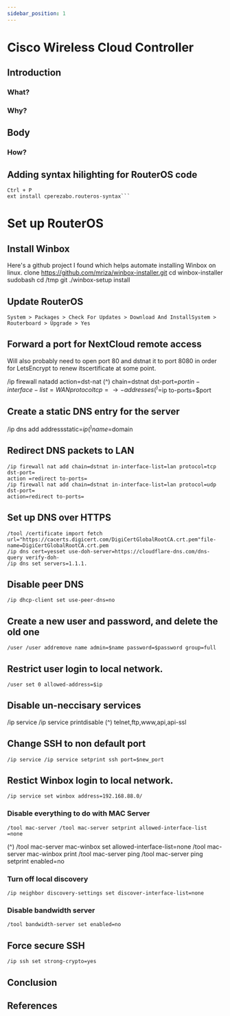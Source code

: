 ```yaml
---
sidebar_position: 1
---
```


 # Cisco Wireless Cloud Controller

## Introduction

### What?

### Why?

## Body

### How?

## Adding syntax hilighting for RouterOS code

```
Ctrl + P
ext install cperezabo.routeros-syntax```
```

# Set up RouterOS

## Install Winbox

Here's a github project I found which helps automate installing Winbox on linux. clone https://github.com/mriza/winbox-installer.git cd winbox-installer sudobash cd /tmp git
./winbox-setup install

## Update RouterOS

```
System > Packages > Check For Updates > Download And InstallSystem > Routerboard > Upgrade > Yes
```
## Forward a port for NextCloud remote access

Will also probably need to open port 80 and dstnat it to port 8080 in order for LetsEncrypt to renew itscertificate at some point.

/ip firewall natadd action=dst-nat (^) chain=dstnat dst-port=$port in-interface-list=WAN
protocol tcp =\to-addresses (^) =$ip to-ports=$port

## Create a static DNS entry for the server

/ip dns add addressstatic=$ip (^) name=$domain

## Redirect DNS packets to LAN

```
/ip firewall nat add chain=dstnat in-interface-list=lan protocol=tcp dst-port=
action =redirect to-ports=
/ip firewall nat add chain=dstnat in-interface-list=lan protocol=udp dst-port=
action=redirect to-ports=
```

## Set up DNS over HTTPS

```
/tool /certificate import fetch url="https://cacerts.digicert.com/DigiCertGlobalRootCA.crt.pem"file-name=DigiCertGlobalRootCA.crt.pem
/ip dns cert=yesset use-doh-server=https://cloudflare-dns.com/dns-query verify-doh-
/ip dns set servers=1.1.1.
```
## Disable peer DNS

```
/ip dhcp-client set use-peer-dns=no
```
## Create a new user and password, and delete the old one

```
/user /user addremove name admin=$name password=$password group=full
```
## Restrict user login to local network.

```
/user set 0 allowed-address=$ip
```
## Disable un-neccisary services

/ip service /ip service printdisable (^) telnet,ftp,www,api,api-ssl

## Change SSH to non default port

```
/ip service /ip service setprint ssh port=$new_port
```
## Restict Winbox login to local network.

```
/ip service set winbox address=192.168.88.0/
```
### Disable everything to do with MAC Server

```
/tool mac-server /tool mac-server setprint allowed-interface-list =none
```
(^) /tool mac-server mac-winbox set allowed-interface-list=none
/tool mac-server mac-winbox print
/tool mac-server ping /tool mac-server ping setprint enabled=no

### Turn off local discovery

```
/ip neighbor discovery-settings set discover-interface-list=none
```
### Disable bandwidth server

```
/tool bandwidth-server set enabled=no
```
## Force secure SSH

```
/ip ssh set strong-crypto=yes
```

## Conclusion

## References